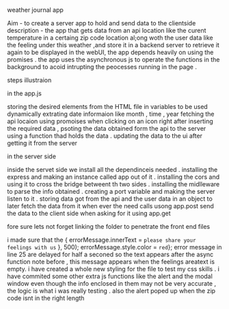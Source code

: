 weather journal app

Aim - to create a server app to hold and send data to the clientside  
description - the app that gets data from an api location like the curent temperature in a certaing zip code location al;ong woth the user data like the feeling under this weather ,and store it in a backend server to retrieve it again to be displayed in the webUI,
the app depends heavily on using the promises .
the app uses the asynchronous js to operate the functions in the background to acoid intrupting the peocesses running in the page .

steps illustraion

in the app.js

storing the desired elements from the HTML file in variables to be used dynamically
extrating date informaion like month , time , year
fetching the api locaion using promoises when clicking on an icon right after inserting the required data ,
psoting the data obtained form the api to the server using a function thad holds the data .
updating the data to the ui after getting it from the server

in the server side

inside the servet side we install all the dependinceis needed .
installing the express and making an instance called app out of it .
installing the cors and using it to cross the bridge betweent th two sides .
installing the midlleware to parse the info obtained .
creating a port variable and making the server listen to it .
storing data got from the api and the user data in an object to later fetch the data from it when ever the need calls usong app.post
send the data to the client side when asking for it using app.get

fore sure lets not forget linking the folder to penetrate the front end files

i made sure that the { errorMessage.innerText = `please share your feelings with us` }, 500);
errorMessage.style.color = `red`}; error message in line 25 are delayed for half a seconed so the text appears after the async function note before , this message appears when the feelings areatext is empty.
i have created a whole new styling for the file to test my css skills .
i have commited some other extra js functions like the alert and the modal window even though the info enclosed in them may not be very accurate , the logic is what i was really testing .
also the alert poped up when the zip code isnt in the right length
